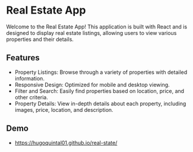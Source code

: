 # Real Estate App

Welcome to the Real Estate App! This application is built with React and is designed to display real estate listings, allowing users to view various properties and their details.

## Features
- Property Listings: Browse through a variety of properties with detailed information.
- Responsive Design: Optimized for mobile and desktop viewing.
- Filter and Search: Easily find properties based on location, price, and other criteria.
- Property Details: View in-depth details about each property, including images, price, location, and description.

## Demo
- https://hugoquintal01.github.io/real-state/